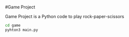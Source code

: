 #Game Project

Game Project is a Python code to play rock-paper-scissors

```sh
cd game
pyhton3 main.py
```